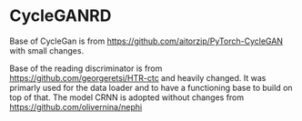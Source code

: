 # CycleGANRD

Base of CycleGan is from https://github.com/aitorzip/PyTorch-CycleGAN with small changes.

Base of the reading discriminator is from https://github.com/georgeretsi/HTR-ctc and heavily changed. It was primarly used for the data loader and to have a functioning base to build on top of that. The model CRNN is adopted without changes from https://github.com/olivernina/nephi